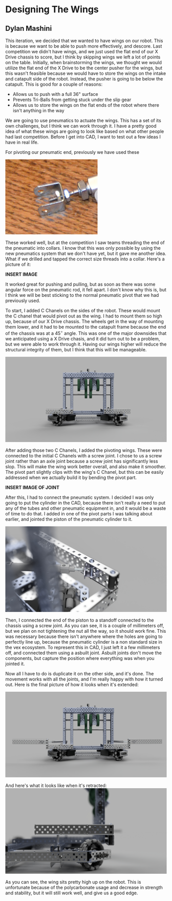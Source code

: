 # Designing The Wings
## Dylan Mashini

This iteration, we decided that we wanted to have wings on our robot. This is because we want to be able to push more effectively, and descore. Last competition we didn't have wings, and we just used the flat end of our X Drive chassis to score, but I think by skipping wings we left a lot of points on the table. Initially, when brainstorming the wings, we thought we would utilize the flat end of the X Drive to be the center pusher for the wings, but this wasn't feasible because we would have to store the wings on the intake and catapult side of the robot. Instead, the pusher is going to be below the catapult. This is good for a couple of reasons:
- Allows us to push with a full 36" surface
- Prevents Tri-Balls from getting stuck under the slip gear
- Allows us to store the wings on the flat ends of the robot where there isn't anything in the way

We are going to use pneumatics to actuate the wings. This has a set of its own challenges, but I think we can work through it. I have a pretty good idea of what these wings are going to look like based on what other people had last competition. Before I get into CAD, I want to test out a few ideas I have in real life. 

For pivoting our pneumatic end, previously we have used these

![](images/PneumaticPivot.jpg)

These worked well, but at the competition I saw teams threading the end of the pneumatic into collars. I know that this was only possible by using the new pneumatics system that we don't have yet, but it gave me another idea. What if we drilled and tapped the correct size threads into a collar. Here's a picture of it:

**INSERT IMAGE**

It worked great for pushing and pulling, but as soon as there was some angular force on the pneumatic rod, it fell apart. I don't know why this is, but I think we will be best sticking to the normal pneumatic pivot that we had previously used. 

To start, I added C Chanels on the sides of the robot. These would mount the C chanel that would pivot out as the wing. I had to mount them so high up, because of our X Drive chassis. The wheels get in the way of mounting them lower, and it had to be mounted to the catapult frame because the end of the chassis was at a $45^\circ$ angle. This was one of the major downsides that we anticipated using a X Drive chasis, and it did turn out to be a problem, but we were able to work through it. Having our wings higher will reduce the structural integrity of them, but I think that this will be manageable. 

![](images/WingBefore.jpeg)

After adding those two C Chanels, I added the pivoting wings. These were connected to the initial C Chanels with a screw joint. I chose to us a screw joint rather than an axle joint because a screw joint has significantly less slop. This will make the wing work better overall, and also make it smoother. The pivot part slightly clips with the wing's C Chanel, but this can be easily addressed when we actually build it by bending the pivot part.

**INSERT IMAGE OF JOINT**

After this, I had to connect the pneumatic system. I decided I was only going to put the cylinder in the CAD, because there isn't really a need to put any of the tubes and other pneumatic equipment in, and it would be a waste of time to do that. I added in one of the pivot parts I was talking about earlier, and jointed the piston of the pneumatic cylinder to it. 

![](images/Joint.jpeg)

Then, I connected the end of the piston to a standoff connected to the chassis using a screw joint. As you can see, it is a couple of millimeters off, but we plan on not tightening the nut all the way, so it should work fine. This was necessary because there isn't anywhere where the holes are going to perfectly line up, because the pneumatic cylinder is a non standard size in the vex ecosystem. To represent this in CAD, I just left it a few millimeters off, and connected them using a asbuilt joint. Asbuilt joints don't move the components, but capture the position where everything was when you jointed it. 




Now all I have to do is duplicate it on the other side, and it's done. The movement works with all the joints, and I'm really happy with how it turned out. Here is the final picture of how it looks when it's extended:

![](images/WingsExtended.jpeg)

And here's what it looks like when it's retracted:
![](images/RobotWingBlur.jpg)


As you can see, the wing sits pretty high up on the robot. This is unfortunate because of the polycarbonate usage and decrease in strength and stability, but it will still work well, and give us a good edge. 
